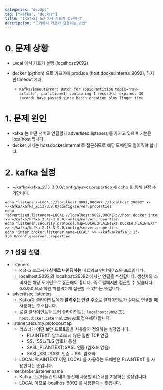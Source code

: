 ```yaml
---
categories: "devOps"
tag: ["kafka", "docker"]
title: "[Kafka] 도커에서 카프카 접근하기"
description: "도커에서 카프카 연결하는 방법"
---
```


# 0. 문제 상황

- Local 에서 카프카 실행 (localhost:9092)

- docker (python) 으로 카프카에 produce (host.docker.internal:9092), 하지만 timeout 에러

  - ```
    KafkaTimeoutError: Batch for TopicPartition(topic='raw-article', partition=1) containing 1 record(s) expired: 30 seconds have passed since batch creation plus linger time
    ```

# 1. 문제 원인

- kafka 는 어떤 서버와 연결할지 advertised.listeners 를 가지고 있으며 기본은 localhost 입니다.
- docker 에서는 host.docker.internal 로 접근하므로 해당 도메인도 열어줘야 합니다.

# 2. kafka 설정

- ~/kafka/kafka_2.13-3.9.0/config/server.properties 에 echo 를 통해 설정 추가합니다.

```
echo "listeners=LOCAL://localhost:9092,DOCKER://localhost:29092" >> ~/kafka/kafka_2.13-3.9.0/config/server.properties
echo "advertised.listeners=LOCAL://localhost:9092,DOCKER://host.docker.internal:29092" >> ~/kafka/kafka_2.13-3.9.0/config/server.properties
echo "listener.security.protocol.map=LOCAL:PLAINTEXT,DOCKER:PLAINTEXT" >> ~/kafka/kafka_2.13-3.9.0/config/server.properties
echo "inter.broker.listener.name=LOCAL" >> ~/kafka/kafka_2.13-3.9.0/config/server.properties
```

## 2.1 설정 설명

- listeners
  - Kafka 브로커가 **실제로 바인딩하는** 네트워크 인터페이스와 포트입니다.
  - localhost:9092 와 localhost:29092 에서만 연결을 수신합니다. 생산자와 소비자는 해당 도메인으로 접근해야 합니다. 즉 로컬에서만 접근할 수 있습니다. 0.0.0.0 으로 하면 퍼블릭하게 접근할 수 있다는 뜻입니다.
- advertised.listeners 
  - Kafka가 클라이언트에게 **알려주는** 연결 주소로 클라이언트가 실제로 연결할 때 사용하는 주소입니다. 
  - 로컬 클라이언트와 도커 클라이언트는 `localhost:9092` 또는  `host.docker.internal:29092`로 접속해야 합니다.
- listener.security.protocol.map
  - 리스너가 어떤 보안 프로토콜을 사용할지 정의하는 설정입니다.
    - PLAINTEXT: 암호화되지 않은 일반 TCP 연결
    - SSL: SSL/TLS 암호화 통신
    - SASL_PLAINTEXT: SASL 인증 (암호화 없음)
    - SASL_SSL: SASL 인증 + SSL 암호화
  - LOCAL:PLAINTEXT  이면 LOCAL 을 사용하는 도메인은 PLAINTEXT 를 사용한다는 뜻입니다.
- inter.broker.listener.name
  - Kafka 브로커들 간의 내부 통신에 사용할 리스너를 지정하는 설정입니다.
  - LOCAL 이므로 localhost:9092 를 사용한다는 뜻입니다.



